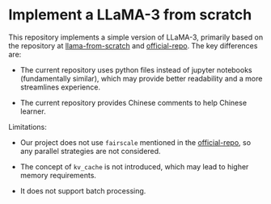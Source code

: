 # Implement a LLaMA-3 from scratch

This repository implements a simple version of LLaMA-3, primarily based on the repository
at [llama-from-scratch](https://github.com/naklecha/llama3-from-scratch) and [official-repo](https://github.com/meta-llama/llama3/tree/main/llama). The key differences are:

- The current repository uses python files instead of jupyter notebooks (fundamentally similar), which may provide better readability and a more streamlines experience.

- The current repository provides Chinese comments to help Chinese learner.

Limitations:

- Our project does not use `fairscale` mentioned in the [official-repo](https://github.com/meta-llama/llama3/tree/main/llama), so any parallel strategies are not considered.

- The concept of `kv_cache` is not introduced, which may lead to higher memory requirements.

- It does not support batch processing.

